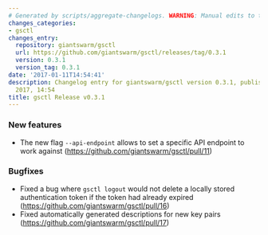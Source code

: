 ```yaml
---
# Generated by scripts/aggregate-changelogs. WARNING: Manual edits to this files will be overwritten.
changes_categories:
- gsctl
changes_entry:
  repository: giantswarm/gsctl
  url: https://github.com/giantswarm/gsctl/releases/tag/0.3.1
  version: 0.3.1
  version_tag: 0.3.1
date: '2017-01-11T14:54:41'
description: Changelog entry for giantswarm/gsctl version 0.3.1, published on 11 January
  2017, 14:54
title: gsctl Release v0.3.1
---
```


### New features
- The new flag `--api-endpoint` allows to set a specific API endpoint to work against (https://github.com/giantswarm/gsctl/pull/11)

### Bugfixes
- Fixed a bug where `gsctl logout` would not delete a locally stored authentication token if the token had already expired (https://github.com/giantswarm/gsctl/pull/16)
- Fixed automatically generated descriptions for new key pairs (https://github.com/giantswarm/gsctl/pull/17)

